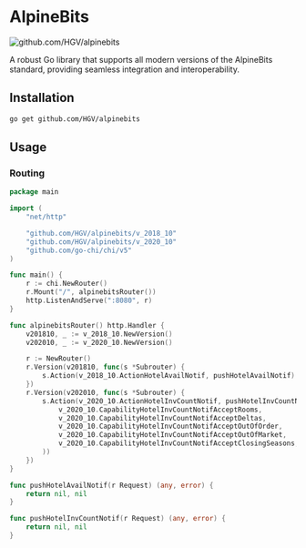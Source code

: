 # AlpineBits

![github.com/HGV/alpinebits](https://github.com/HGV/alpinebits/workflows/test/badge.svg)

A robust Go library that supports all modern versions of the AlpineBits standard, providing seamless integration and interoperability.

## Installation

```sh
go get github.com/HGV/alpinebits
```

## Usage

###  Routing

```go
package main

import (
    "net/http"

	"github.com/HGV/alpinebits/v_2018_10"
    "github.com/HGV/alpinebits/v_2020_10"
    "github.com/go-chi/chi/v5"
)

func main() {
    r := chi.NewRouter()
    r.Mount("/", alpinebitsRouter())
    http.ListenAndServe(":8080", r)
}

func alpinebitsRouter() http.Handler {
    v201810, _ := v_2018_10.NewVersion()
    v202010, _ := v_2020_10.NewVersion()

    r := NewRouter()
    r.Version(v201810, func(s *Subrouter) {
		s.Action(v_2018_10.ActionHotelAvailNotif, pushHotelAvailNotif)
	})
    r.Version(v202010, func(s *Subrouter) {
		s.Action(v_2020_10.ActionHotelInvCountNotif, pushHotelInvCountNotif, alpinebits.WithCapabilities(
			v_2020_10.CapabilityHotelInvCountNotifAcceptRooms,
			v_2020_10.CapabilityHotelInvCountNotifAcceptDeltas,
			v_2020_10.CapabilityHotelInvCountNotifAcceptOutOfOrder,
			v_2020_10.CapabilityHotelInvCountNotifAcceptOutOfMarket,
			v_2020_10.CapabilityHotelInvCountNotifAcceptClosingSeasons,
		))
	})
}

func pushHotelAvailNotif(r Request) (any, error) {
	return nil, nil
}

func pushHotelInvCountNotif(r Request) (any, error) {
	return nil, nil
}
```